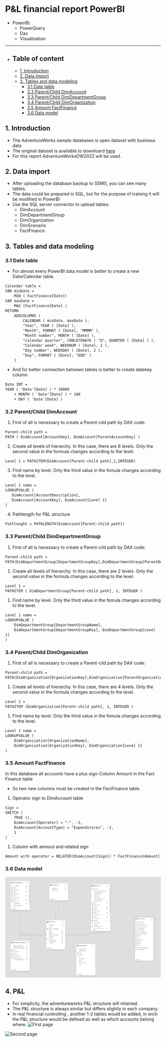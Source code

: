 # P&L financial report PowerBI
- PowerBi:
  - PowerQuery
  - Dax
  - Visualisation
---

- ## Table of content
  - [1. Introduction](#1-introduction)
  - [2. Data import](#2-data-import)
  - [3. Tables and data modeling](#3-tables-and-data-modeling)
    - [3.1 Date table](#31-date-table)
    - [3.2 Parent/Child DimAccount](#32-parentchild-dimaccount)
    - [3.3 Parent/Child DimDepartmentGroup](#32-parentchild-dimaccount)
    - [3.4 Parent/Child DimOrganization](#34-parentchild-dimorganization)
    - [3.5 Amount FactFinance](#35-amount-factfinance)
    - [3.6 Data model](#36-data-model)


## 1. Introduction
- The AdventureWorks sample databases is open dataset with business data
- The original dataset is available to downloard [here](https://learn.microsoft.com/en-us/sql/samples/adventureworks-install-configure?view=sql-server-ver16&tabs=ssms)
- For this report AdventureWorksDW2022 will be used.
## 2. Data import
- After uploading the database backup to SSMS, you can see many tables.
- The data could be prepared in SQL, but for the purpose of training it will be modified in PowerBI
- Use the SQL server connector to upload tables:
  - DimAccount
  - DimDepartmentGroup
  - DimOrganization
  - DimScenario
  - FactFinance
## 3. Tables and data modeling
### 3.1 Date table
- For almost every PowerBI data model is better to create a new Date/Calendar table.
```
Calendar table = 
VAR minDate =
    MIN ( FactFinance[Date])
VAR maxDate =
    MAX (FactFinance[Date] )
RETURN
    ADDCOLUMNS (
        CALENDAR ( minDate, maxDate ),
        "Year", YEAR ( [Date] ),
        "Month", FORMAT ( [Date], "MMMM" ),
        "Month number", MONTH ( [Date] ),
        "Calendar quarter", CONCATENATE ( "Q", QUARTER ( [Date] ) ),
        "Calendar week", WEEKNUM ( [Date], 2 ),
        "Day number", WEEKDAY ( [Date], 2 ),
        "Day", FORMAT ( [Date], "DDD" )
    )
```

- And for better connection between tables is better to create datekey column

```
Date INT = 
YEAR ( 'Date'[Date] ) * 10000
    + MONTH ( 'Date'[Date] ) * 100
    + DAY ( 'Date'[Date] )
```
### 3.2 Parent/Child DimAccount
1. First of all is necessary to create a Parent-cild path by DAX code:
```
Parent-child path =
PATH ( DimAccount[AccountKey], DimAccount[ParentAccountKey] )
```
2. Create all levels of hierarchy. In this case, there are 6 levels. Only the second value in the formula changes according to the level.
```
Level 1 = PATHITEM(DimAccount[Parent-child path],1,INTEGER)
```
3. Find name by level. Only the third value in the fomula changes according to the level.
 ```
Level 1 name =
LOOKUPVALUE (
    DimAccount[AccountDescription],
    DimAccount[AccountKey], DimAccount[Level 1]
)
```
4. Pathlength for P&L structure
```
Pathlenght = PATHLENGTH(DimAccount[Parent-child path])
```

### 3.3 Parent/Child DimDepartmentGroup
1. First of all is necessary to create a Parent-cild path by DAX code:
```
Parent-child path = PATH(DimDepartmentGroup[DepartmentGroupKey],DimDepartmentGroup[ParentDepartmentGroupKey])
```
1. Create all levels of hierarchy. In this case, there are 2 levels. Only the second value in the formula changes according to the level.
```
Level 1 =
PATHITEM ( DimDepartmentGroup[Parent-child path], 1, INTEGER )
```
1. Find name by level. Only the third value in the fomula changes according to the level.
```
Level 1 name =
LOOKUPVALUE (
    DimDepartmentGroup[DepartmentGroupName],
    DimDepartmentGroup[DepartmentGroupKey], DimDepartmentGroup[Level 1]
)
```
### 3.4 Parent/Child DimOrganization
1. First of all is necessary to create a Parent-cild path by DAX code:
```
Parent-child path = PATH(DimOrganization[OrganizationKey],DimOrganization[ParentOrganizationKey])
```
1. Create all levels of hierarchy. In this case, there are 4 levels. Only the second value in the formula changes according to the level.
```
Level 1 =
PATHITEM (DimOrganization[Parent-child path], 1, INTEGER )
```
1. Find name by level. Only the third value in the fomula changes according to the level.
```
Level 1 name = 
LOOKUPVALUE (
    DimOrganization[OrganizationName],
    DimOrganization[OrganizationKey], DimOrganization[Level 1]
)
```
### 3.5 Amount FactFinance
In this database all accounts have a plus sign-Column Amount in the Fact Finance table
- So two new columns must be created in the FactFinance table.

1. Operator sign to DimAccount table
``` 
Sign =
SWITCH (
    TRUE (),
    DimAccount[Operator] = "-", -1,
    DimAccount[AccountType] = "Expenditures", -1,
    1
)
``` 
1. Column with amnout and related sign
```
Amount with operator = RELATED(DimAccount[Sign]) * FactFinance[Amount]
```
### 3.6 Data model
![Data model](https://github.com/OndrejZapletal99/PandL_PowerBI/blob/main/Data_model.png)
## 4. P&L
- For simplicity, the adventureworks P&L structure will retained.
- The P&L structure is always similar but differs slightly in each company.
- In real financial controlling , another 1-2 tables would be added, in wich the P&L structure would be defined as well as which accounts belong where.
![First page]()

![Second page]()